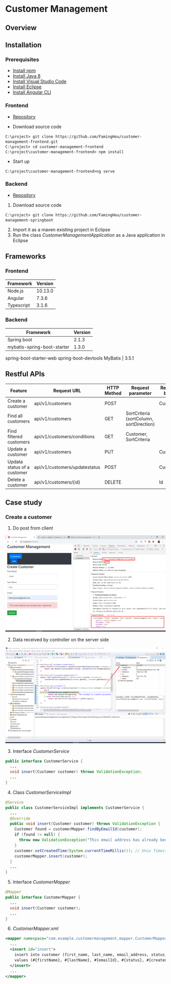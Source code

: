 # Customer Management

## Overview

## Installation

### Prerequisites

* [Install npm](https://nodejs.org/en/)
* [Install Java 8](https://www.oracle.com/technetwork/java/javase/downloads/jdk8-downloads-2133151.html)
* [Install Visual Studio Code](https://code.visualstudio.com/download)
* [Install Eclipse](https://www.eclipse.org/downloads/)
* [Install Angular CLI](https://angular.io/guide/quickstart)

### Frontend

* [Repository](https://github.com/FamingHou/customer-management-frontend)

* Download source code
```console
C:\project> git clone https://github.com/FamingHou/customer-management-frontend.git
C:\project> cd customer-management-frontend
C:\project\customer-management-frontend> npm install
```
* Start up
```console
C:\project\customer-management-frontend>ng serve
```
### Backend

* [Repository](https://github.com/FamingHou/customer-management-springboot)

1. Download source code
```console
C:\project> git clone https://github.com/FamingHou/customer-management-springboot
```
2. Import it as a maven existing project in Eclipse
3. Run the class *CustomerManagementApplication* as a Java application in Eclipse

## Frameworks

### Frontend

Framework | Version
------------- | -------------
Node.js | 10.13.0
Angular | 7.3.6
Typescript | 3.1.6

### Backend

Framework | Version
-------------------------- | --------------------------
Spring boot | 2.1.3
mybatis-spring-boot-starter | 1.3.0
spring-boot-starter-web
spring-boot-devtools
MyBatis | 3.5.1

## Restful APIs

Feature | Request URL | HTTP Method	 | Request parameter | Request body | Response status
---|---|---|---|---|---|
Create a customer | api/v1/customers | POST | | Customer | 201
Find all customers | api/v1/customers | GET | SortCriteria {sortColumn, sortDirection} | | 200
Find filtered customers | api/v1/customers/conditions | GET | Customer, SortCriteria || 200
Update a customer | api/v1/customers | PUT | | Customer | 200
Updata status of a customer | api/v1/customers/updatestatus | POST | | Customer | 200
Delete a customer | api/v1/customers/{id} | DELETE | | Id | 200

## Case study

### Create a customer

1. Do post from client

![create a customer](images/create-a-customer.png)

2. Data received by controller on the server side

![data received](images/request-body-received-by-controller.png)

3. Interface *CustomerService*

```java
public interface CustomerService {
  ...
  void insert(Customer customer) throws ValidationException;
  ...
}
```

4. Class *CustomerServiceImpl*

```java
@Service
public class CustomerServiceImpl implements CustomerService {
  ...
  @Override
  public void insert(Customer customer) throws ValidationException {
    Customer found = customerMapper.findByEmailId(customer);
    if (found != null) {
      throw new ValidationException("This email address has already been registered.");
    }
    customer.setCreatedTime(System.currentTimeMillis()); // Unix Timestamp in milliseconds
    customerMapper.insert(customer);
  }
  ...
}   
```

5. Interface *CustomerMapper*

```java
@Mapper
public interface CustomerMapper {
  ...
  void insert(Customer customer);
  ...
}
```

6. *CustomerMapper.xml*

```xml
<mapper namespace="com.example.customermanagement.mapper.CustomerMapper">
  ...
  <insert id="insert">
    insert into customer (first_name, last_name, email_address, status, created_time)
    values (#{firstName}, #{lastName}, #{emailId}, #{status}, #{createdTime})
  </insert>
  ...
</mapper>  
```
